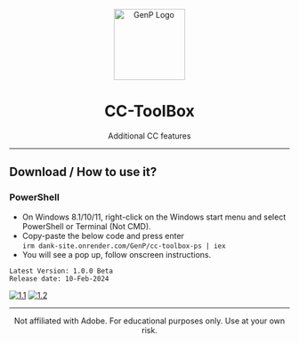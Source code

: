 <p align="center"><img src="https://styles.redditmedia.com/t5_2og1k5/styles/communityIcon_x3rek0hpx8ac1.png" alt="GenP Logo" height="128"></p>

<h1 align="center">CC-ToolBox</h1>

<p align="center">Additional CC features</p>
<hr>

## Download / How to use it?

### PowerShell

-   On Windows 8.1/10/11, right-click on the Windows start menu and select PowerShell or Terminal (Not CMD).
-   Copy-paste the below code and press enter\
    `irm dank-site.onrender.com/GenP/cc-toolbox-ps | iex`
-   You will see a pop up, follow onscreen instructions.


```
Latest Version: 1.0.0 Beta
Release date: 10-Feb-2024
```

[![1.1]][1]
[![1.2]][2]

[1.1]: https://lookimg.com/images/2023/03/21/QTvjcD.png (Discord)
[1.2]: https://lookimg.com/images/2023/05/17/Q0iZ2U.png (Reddit)

[1]: https://discord.com/invite/X9ZuegSM4N
[2]: https://www.reddit.com/r/GenP

---

<p align="center">Not affiliated with Adobe. For educational purposes only. Use at your own risk.</p>
